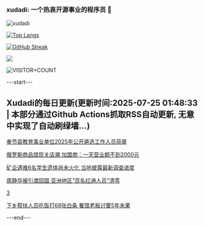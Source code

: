### xudadi: 一个热衷开源事业的程序员 👋

![xudadi](https://github-readme-stats-git-masterorgs-github-readme-stats-team.vercel.app/api?username=xudadi)

[![Top Langs](https://github-readme-stats.vercel.app/api/top-langs/?username=xudadi)](https://github.com/anuraghazra/github-readme-stats)

[![GitHub Streak](https://streak-stats.demolab.com?user=xudadi&locale=zh_Hans)](https://git.io/streak-stats)

![](https://raw.githubusercontent.com/xudadi/xudadi/main/assets/github-contribution-grid-snake.svg)

![VISITOR+COUNT](https://komarev.com/ghpvc/?username=xudadi&label=VISITOR+COUNT)


---start---

## Xudadi的每日更新(更新时间:2025-07-25 01:48:33 | 本部分通过Github Actions抓取RSS自动更新, 无意中实现了自动刷绿墙...)

[奉节县教育事业单位2025年公开遴选工作人员简章](https://www.gongkaoleida.com/article/2530370)

[俄罗斯商品馆现关店潮 加盟商：一天营业额不到2000元](https://m.163.com/news/article/K58NNID3051492T3.html)

[矿企遇难6名学生遗体尚未火化 当地披露最新调查进度](https://m.163.com/news/article/K58L2RSQ05129QAF.html)

[周静华被引渡回国 亚洲地区“百名红通人员”清零](https://m.163.com/news/article/K58IGPHC0534A4SC.html)

[3](https://m.163.com/touch/news/sub/domestic)

[下乡帮扶人员吃饭打68张白条 餐馆老板讨要5年未果](https://m.163.com/news/article/K58DU2DR053469LG.html)

---end---
